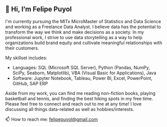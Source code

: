 ## 👋 Hi, I’m Felipe Puyol
I'm currently pursuing the MITx MicroMaster of Statistics and Data Science and working as a Freelance Data Analyst. I believe data has the potential to transform the way we think and make decisions as a society. In my professional work, I strive to use data storytelling as a way to help organizations build brand equity and cultivate meaningful relationships with their customers.

My skillset includes:
- Languages: SQL (Microsoft SQL Server), Python (Pandas, NumPy, SciPy, Seaborn, Matplotlib), VBA (Visual Basic for Applications), Java
- Software: Jupyter Notebook, Tableau, Power BI, Excel, PowerPoint, GitHub, SAP ERP

Aside from my work, you can find me reading non-fiction books, playing basketball and tennis, and finding the best hiking spots in my free time. Please feel free to connect and reach out to me at any time! I love discussing all things data-related as well as hobbies/interests.

📫 How to reach me: felipepuyol@gmail.com
